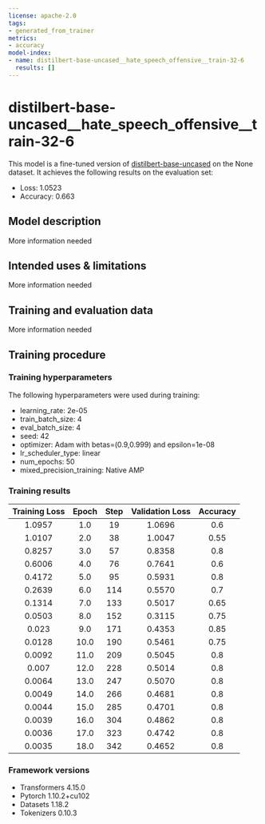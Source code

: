 ```yaml
---
license: apache-2.0
tags:
- generated_from_trainer
metrics:
- accuracy
model-index:
- name: distilbert-base-uncased__hate_speech_offensive__train-32-6
  results: []
---
```


<!-- This model card has been generated automatically according to the information the Trainer had access to. You
should probably proofread and complete it, then remove this comment. -->

# distilbert-base-uncased__hate_speech_offensive__train-32-6

This model is a fine-tuned version of [distilbert-base-uncased](https://huggingface.co/distilbert-base-uncased) on the None dataset.
It achieves the following results on the evaluation set:
- Loss: 1.0523
- Accuracy: 0.663

## Model description

More information needed

## Intended uses & limitations

More information needed

## Training and evaluation data

More information needed

## Training procedure

### Training hyperparameters

The following hyperparameters were used during training:
- learning_rate: 2e-05
- train_batch_size: 4
- eval_batch_size: 4
- seed: 42
- optimizer: Adam with betas=(0.9,0.999) and epsilon=1e-08
- lr_scheduler_type: linear
- num_epochs: 50
- mixed_precision_training: Native AMP

### Training results

| Training Loss | Epoch | Step | Validation Loss | Accuracy |
|:-------------:|:-----:|:----:|:---------------:|:--------:|
| 1.0957        | 1.0   | 19   | 1.0696          | 0.6      |
| 1.0107        | 2.0   | 38   | 1.0047          | 0.55     |
| 0.8257        | 3.0   | 57   | 0.8358          | 0.8      |
| 0.6006        | 4.0   | 76   | 0.7641          | 0.6      |
| 0.4172        | 5.0   | 95   | 0.5931          | 0.8      |
| 0.2639        | 6.0   | 114  | 0.5570          | 0.7      |
| 0.1314        | 7.0   | 133  | 0.5017          | 0.65     |
| 0.0503        | 8.0   | 152  | 0.3115          | 0.75     |
| 0.023         | 9.0   | 171  | 0.4353          | 0.85     |
| 0.0128        | 10.0  | 190  | 0.5461          | 0.75     |
| 0.0092        | 11.0  | 209  | 0.5045          | 0.8      |
| 0.007         | 12.0  | 228  | 0.5014          | 0.8      |
| 0.0064        | 13.0  | 247  | 0.5070          | 0.8      |
| 0.0049        | 14.0  | 266  | 0.4681          | 0.8      |
| 0.0044        | 15.0  | 285  | 0.4701          | 0.8      |
| 0.0039        | 16.0  | 304  | 0.4862          | 0.8      |
| 0.0036        | 17.0  | 323  | 0.4742          | 0.8      |
| 0.0035        | 18.0  | 342  | 0.4652          | 0.8      |


### Framework versions

- Transformers 4.15.0
- Pytorch 1.10.2+cu102
- Datasets 1.18.2
- Tokenizers 0.10.3
